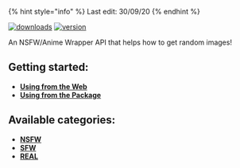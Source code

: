 
{% hint style="info" %}
Last edit: 30/09/20
{% endhint %}

[![downloads](https://img.shields.io/npm/v/tnai.svg?style=for-the-badge)](https://www.npmjs.com/package/tnai)
[![version](https://img.shields.io/npm/dt/tnai.svg?style=for-the-badge)](https://www.npmjs.com/package/tnai)

An NSFW/Anime Wrapper API that helps how to get random images!
 
## Getting started:
* **[Using from the Web](WEBUSE.md)**
* **[Using from the Package](PKGUSE.md)**

## Available categories:
* **[NSFW](categories/HENTAI.md)**
* **[SFW](categories/SFW.md)**
* **[REAL](categories/REAL.md)**
